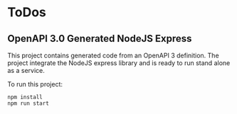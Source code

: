 # ToDos

## OpenAPI 3.0 Generated NodeJS Express

This project contains generated code from an OpenAPI 3 definition.
The project integrate the NodeJS express library and is ready to run stand alone as a service.

To run this project:
```
npm install
npm run start
```